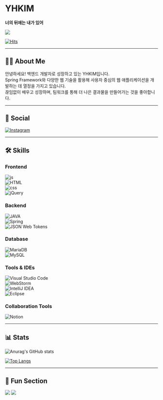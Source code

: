 # YHKIM  
**너의 뒤에는 내가 있어**

<img src="https://capsule-render.vercel.app/api?type=waving&color=BDBDC8&height=150&section=header&text=I%20have%20your%20back&fontSize=90" />

[![Hits](https://hits.seeyoufarm.com/api/count/incr/badge.svg?url=https%3A%2F%2Fgithub.com%2Fihaveyourback%2Fhit-counter&count_bg=%2379C83D&title_bg=%23555555&icon=actigraph.svg&icon_color=%23E7E7E7&title=hits&edge_flat=false)](https://hits.seeyoufarm.com)

---

## 🙋‍♂️ About Me  
안녕하세요! 백엔드 개발자로 성장하고 있는 YHKIM입니다.  
Spring Framework와 다양한 웹 기술을 활용해 사용자 중심의 웹 애플리케이션을 개발하는 데 열정을 가지고 있습니다.  
끊임없이 배우고 성장하며, 팀워크를 통해 더 나은 결과물을 만들어가는 것을 좋아합니다.

---

## 📱 Social  
[![Instagram](https://img.shields.io/badge/Instagram-E4405F?style=for-the-badge&logo=instagram&logoColor=white)](https://www.instagram.com/lit_fave)

---

## 🛠️ Skills  

### **Frontend**  
![js](https://img.shields.io/badge/JavaScript-F7DF1E?style=for-the-badge&logo=JavaScript&logoColor=white)  
![HTML](https://img.shields.io/badge/HTML5-E34F26?style=for-the-badge&logo=html5&logoColor=white)  
![css](https://img.shields.io/badge/CSS-239120?&style=for-the-badge&logo=css3&logoColor=white)  
![jQuery](https://img.shields.io/badge/jQuery-0769AD?style=for-the-badge&logo=jquery&logoColor=white)  

### **Backend**  
![JAVA](https://img.shields.io/badge/Java-ED8B00?style=for-the-badge&logo=openjdk&logoColor=white)  
![Spring](https://img.shields.io/badge/Spring-6DB33F?style=for-the-badge&logo=spring&logoColor=white)  
![JSON Web Tokens](https://img.shields.io/badge/json%20web%20tokens-323330?style=for-the-badge&logo=json-web-tokens&logoColor=pink)  

### **Database**  
![MariaDB](https://img.shields.io/badge/MariaDB-003545?style=for-the-badge&logo=mariadb&logoColor=white)  
![MySQL](https://img.shields.io/badge/MySQL-005C84?style=for-the-badge&logo=mysql&logoColor=white)  

### **Tools & IDEs**  
![Visual Studio Code](https://img.shields.io/badge/Visual_Studio_Code-0078D4?style=for-the-badge&logo=visual%20studio%20code&logoColor=white)  
![WebStorm](https://img.shields.io/badge/WebStorm-000000?style=for-the-badge&logo=WebStorm&logoColor=white)  
![IntelliJ IDEA](https://img.shields.io/badge/IntelliJ_IDEA-000000.svg?style=for-the-badge&logo=intellij-idea&logoColor=white)  
![Eclipse](https://img.shields.io/badge/Eclipse-2C2255?style=for-the-badge&logo=eclipse&logoColor=white)  

### **Collaboration Tools**  
![Notion](https://img.shields.io/badge/Notion-%23000000.svg?style=for-the-badge&logo=notion&logoColor=white)

---

## 📊 Stats  

![Anurag's GitHub stats](https://github-readme-stats.vercel.app/api?username=ihaveyourback&hide=contribs,prs&show_icons=true&theme=graywhite)  

[![Top Langs](https://github-readme-stats.vercel.app/api/top-langs/?username=ihaveyourback)](https://github.com/anuraghazra/github-readme-stats)  

---

## 🌟 Fun Section  

<img src="http://mazandi.herokuapp.com/api?handle={handle}&theme=dark" />  

<img src="https://capsule-render.vercel.app/api?type=waving&color=BDBDC8&height=150&section=footer&text=I%20have%20your%20back&fontSize=90" />

